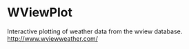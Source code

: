 WViewPlot
=========

Interactive plotting of weather data from the wview database.
http://www.wviewweather.com/


